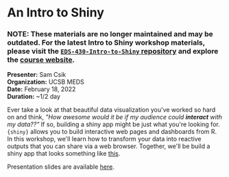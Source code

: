 # An Intro to Shiny

### **NOTE:** These materials are no longer maintained and may be outdated. For the latest Intro to Shiny workshop materials, please visit the [`EDS-430-Intro-to-Shiny` repository](https://github.com/UCSB-MEDS/EDS-430-Intro-to-Shiny) and explore the [course website](https://ucsb-meds.github.io/EDS-430-Intro-to-Shiny/).

**Presenter:** Sam Csik\
**Organization:** UCSB MEDS\
**Date:** February 18, 2022\
**Duration:** \~1/2 day

Ever take a look at that beautiful data visualization you've worked so hard on and think, *"How awesome would it be if my audience could **interact** with my data??"* If so, building a shiny app might be just what you're looking for. `{shiny}` allows you to build interactive web pages and dashboards from R. In this workshop, we'll learn how to transform your data into reactive outputs that you can share via a web browser. Together, we'll be build a shiny app that looks something like [this](https://github.com/samanthacsik/practice-shiny).

Presentation slides are available [here](https://ucsb-meds.github.io/shiny-workshop/#1).
